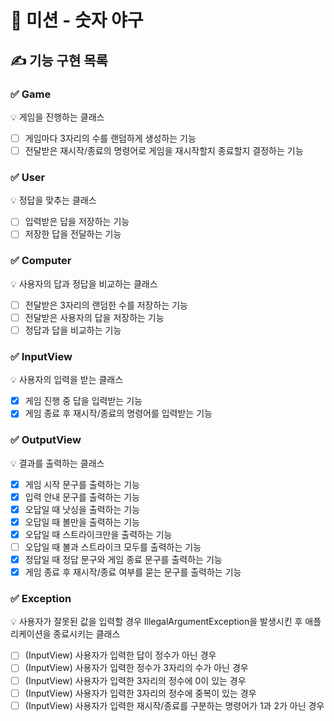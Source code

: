 # 🚀 미션 - 숫자 야구

## ✍ 기능 구현 목록

### ✅ Game
💡 게임을 진행하는 클래스
- [ ] 게임마다 3자리의 수를 랜덤하게 생성하는 기능
- [ ] 전달받은 재시작/종료의 명령어로 게임을 재시작할지 종료할지 결정하는 기능

### ✅ User
💡 정답을 맞추는 클래스
- [ ] 입력받은 답을 저장하는 기능
- [ ] 저장한 답을 전달하는 기능

### ✅ Computer
💡 사용자의 답과 정답을 비교하는 클래스
- [ ] 전달받은 3자리의 랜덤한 수를 저장하는 기능
- [ ] 전달받은 사용자의 답을 저장하는 기능
- [ ] 정답과 답을 비교하는 기능

### ✅ InputView
💡 사용자의 입력을 받는 클래스
- [x] 게임 진행 중 답을 입력받는 기능
- [x] 게임 종료 후 재시작/종료의 명령어를 입력받는 기능

### ✅ OutputView
💡 결과를 출력하는 클래스
- [x] 게임 시작 문구를 출력하는 기능
- [x] 입력 안내 문구를 출력하는 기능
- [x] 오답일 때 낫싱을 출력하는 기능
- [x] 오답일 때 볼만을 출력하는 기능
- [x] 오답일 때 스트라이크만을 출력하는 기능
- [ ] 오답일 때 볼과 스트라이크 모두를 출력하는 기능
- [x] 정답일 때 정답 문구와 게임 종료 문구를 출력하는 기능
- [x] 게임 종료 후 재시작/종료 여부를 묻는 문구를 출력하는 기능

### ✅ Exception
💡 사용자가 잘못된 값을 입력할 경우 IllegalArgumentException을 발생시킨 후 애플리케이션을 종료시키는 클래스
- [ ] (InputView) 사용자가 입력한 답이 정수가 아닌 경우
- [ ] (InputView) 사용자가 입력한 정수가 3자리의 수가 아닌 경우
- [ ] (InputView) 사용자가 입력한 3자리의 정수에 0이 있는 경우
- [ ] (InputView) 사용자가 입력한 3자리의 정수에 중복이 있는 경우
- [ ] (InputView) 사용자가 입력한 재시작/종료를 구분하는 명령어가 1과 2가 아닌 경우
